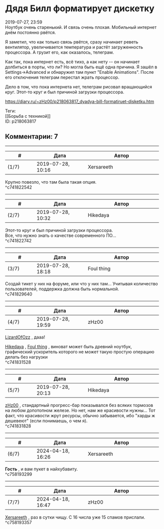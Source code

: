 Дядя Билл форматирует дискетку
==============================

  
2019-07-27, 23:59  
 Ноутбук очень старенький. И связь очень плохая. Мобильный интернет днём постоянно рвётся.   
   
 Я заметил, что как только связь рвётся, сразу начинает реветь вентилятор, увеличивается температура и растёт загруженность процессора. А грузит его, как оказалось, телеграм.   
   
 Как так, пока интернет есть, всё тихо, а как нету -- он начинает долбиться в порты, что ли? Но могла быть ещё одна причина. Я зашёл в Settings->Advanced и обнаружил там пункт "Enable Animations". После его отключения телеграм перестал жрать процессор.   
   
 Дело в том, что пока интернета нет, телеграм рисовал вращающийся круг. Этот-то круг и был причиной загрузки процессора.   
  
<https://diary.ru/~zHz00/p218063817_dyadya-bill-formatiruet-disketku.htm>  
  
Теги:  
[[Борьба с техникой]]  
ID: p218063817  


Комментарии: 7
--------------

  


---



|         #         |              Дата              |                     Автор                     |           ID           |
| --- | --- | --- | --- |
| (1/7) | 2019-07-28, 10:16 | Xersareeth | c741822542 |

  
 Крупно повезло, что там была такая опция.   
 ^c741822542

---



|         #         |              Дата              |                     Автор                     |           ID           |
| --- | --- | --- | --- |
| (2/7) | 2019-07-28, 10:32 | Hikedaya | c741822742 |

  
  Этот-то круг и был причиной загрузки процессора.    
 Все, что нужно знать о качестве современного ПО...   
 ^c741822742

---



|         #         |              Дата              |                     Автор                     |           ID           |
| --- | --- | --- | --- |
| (3/7) | 2019-07-28, 18:18 | Foul thing | c741829640 |

  
 Создай тикет у них на форуме, или что у них там... Учитывая количество пользователей, поддержка должна быть нормальной.   
 ^c741829640

---



|         #         |              Дата              |                     Автор                     |           ID           |
| --- | --- | --- | --- |
| (4/7) | 2019-07-28, 19:59 | zHz00 | c741831528 |

  
  [LizardOfOzz](http://LizardsBurrow.diary.ru "One more night")  , дааа!   
   
  [Hikedaya](http://hikedaya.diary.ru "Записная книжка")  ,  [Foul thing](http://foulthing.diary.ru "Temporary Internet Flies")  , виноват может быть древний ноутбук, графический ускоритель которого не может такую простую операцию делать без нагрузки   
 ^c741831528

---



|         #         |              Дата              |                     Автор                     |           ID           |
| --- | --- | --- | --- |
| (5/7) | 2019-07-28, 20:13 | Hikedaya | c741831828 |

  
  [zHz00](https://zHz00.diary.ru "Untitled")  , стандартный прогресс-бар показывался без всяких тормозов на любом допотопном железе. Но нет, нам же красивости нужны... Тот факт, что красивости жрут ресурсы, обычно забывается, ибо "харды ж дешевеют" (если понимаешь, о чем я).   
 ^c741831828

---



|         #         |              Дата              |                     Автор                     |           ID           |
| --- | --- | --- | --- |
| (6/7) | 2024-04-18, 16:26 | Xersareeth | c758193299 |

  
  **Гость**  , и вам пукет в найхубавиту.   
 ^c758193299

---



|         #         |              Дата              |                     Автор                     |           ID           |
| --- | --- | --- | --- |
| (7/7) | 2024-04-18, 16:47 | zHz00 | c758193357 |

  
  [Xersareeth](https://BurrowDeclassified.diary.ru "One more fang")  , раз в сутки чищу. С 16 числа уже 15 спамов прислали.   
 ^c758193357